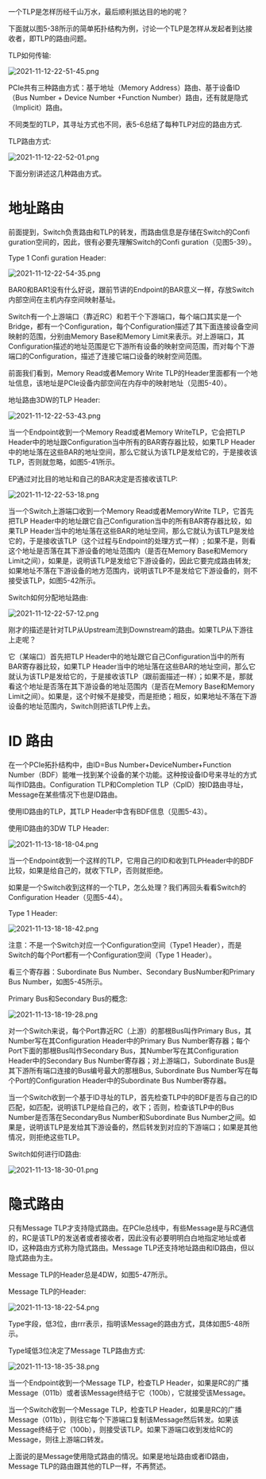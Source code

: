 
一个TLP是怎样历经千山万水，最后顺利抵达目的地的呢？

下面就以图5-38所示的简单拓扑结构为例，讨论一个TLP是怎样从发起者到达接收者，即TLP的路由问题。

TLP如何传输:

![2021-11-12-22-51-45.png](./images/2021-11-12-22-51-45.png)

PCIe共有三种路由方式：基于地址（Memory Address）路由、基于设备ID（Bus Number + Device Number +Function Number）路由，还有就是隐式（Implicit）路由。

不同类型的TLP，其寻址方式也不同，表5-6总结了每种TLP对应的路由方式.

TLP路由方式:

![2021-11-12-22-52-01.png](./images/2021-11-12-22-52-01.png)

下面分别讲述这几种路由方式。

# 地址路由

前面提到，Switch负责路由和TLP的转发，而路由信息是存储在Switch的Confi guration空间的，因此，很有必要先理解Switch的Confi guration（见图5-39）。

Type 1 Confi guration Header:

![2021-11-12-22-54-35.png](./images/2021-11-12-22-54-35.png)

BAR0和BAR1没有什么好说，跟前节讲的Endpoint的BAR意义一样，存放Switch内部空间在主机内存空间映射基址。

Switch有一个上游端口（靠近RC）和若干个下游端口，每个端口其实是一个Bridge，都有一个Configuration，每个Configuration描述了其下面连接设备空间映射的范围，分别由Memory Base和Memory Limit来表示。对上游端口，其Configuration描述的地址范围是它下游所有设备的映射空间范围，而对每个下游端口的Configuration，描述了连接它端口设备的映射空间范围。

前面我们看到，Memory Read或者Memory Write TLP的Header里面都有一个地址信息，该地址是PCIe设备内部空间在内存中的映射地址（见图5-40）。

地址路由3DW的TLP Header:

![2021-11-12-22-53-43.png](./images/2021-11-12-22-53-43.png)

当一个Endpoint收到一个Memory Read或者Memory WriteTLP，它会把TLP Header中的地址跟Configuration当中所有的BAR寄存器比较，如果TLP Header中的地址落在这些BAR的地址空间，那么它就认为该TLP是发给它的，于是接收该TLP，否则就忽略，如图5-41所示。

EP通过对比目的地址和自己的BAR决定是否接收该TLP:

![2021-11-12-22-53-18.png](./images/2021-11-12-22-53-18.png)

当一个Switch上游端口收到一个Memory Read或者MemoryWrite TLP，它首先把TLP Header中的地址跟它自己Configuration当中的所有BAR寄存器比较，如果TLP Header当中的地址落在这些BAR的地址空间，那么它就认为该TLP是发给它的，于是接收该TLP（这个过程与Endpoint的处理方式一样）; 如果不是，则看这个地址是否落在其下游设备的地址范围内（是否在Memory Base和Memory Limit之间），如果是，说明该TLP是发给它下游设备的，因此它要完成路由转发; 如果地址不落在下游设备的地方范围内，说明该TLP不是发给它下游设备的，则不接受该TLP，如图5-42所示。

Switch如何分配地址路由:

![2021-11-12-22-57-12.png](./images/2021-11-12-22-57-12.png)

刚才的描述是针对TLP从Upstream流到Downstream的路由。如果TLP从下游往上走呢？

它（某端口）首先把TLP Header中的地址跟它自己Configuration当中的所有BAR寄存器比较，如果TLP Header当中的地址落在这些BAR的地址空间，那么它就认为该TLP是发给它的，于是接收该TLP（跟前面描述一样）；如果不是，那就看这个地址是否落在其下游设备的地址范围内（是否在Memory Base和Memory Limit之间）。如果是，这个时候不是接受，而是拒绝；相反，如果地址不落在下游设备的地址范围内，Switch则把该TLP传上去。

# ID 路由

在一个PCIe拓扑结构中，由ID=Bus Number+DeviceNumber+Function Number（BDF）能唯一找到某个设备的某个功能。这种按设备ID号来寻址的方式叫作ID路由。Configuration TLP和Completion TLP（CplD）按ID路由寻址，Message在某些情况下也是ID路由。

使用ID路由的TLP，其TLP Header中含有BDF信息（见图5-43）。

使用ID路由的3DW TLP Header:

![2021-11-13-18-18-04.png](./images/2021-11-13-18-18-04.png)

当一个Endpoint收到一个这样的TLP，它用自己的ID和收到TLPHeader中的BDF比较，如果是给自己的，就收下TLP，否则就拒绝。

如果是一个Switch收到这样的一个TLP，怎么处理？我们再回头看看Switch的Configuration Header（见图5-44）。

Type 1 Header:

![2021-11-13-18-18-42.png](./images/2021-11-13-18-18-42.png)

注意：不是一个Switch对应一个Configuration空间（Type1 Header），而是Switch的每个Port都有一个Configuration空间（Type 1 Header）。

看三个寄存器：Subordinate Bus Number、Secondary BusNumber和Primary Bus Number，如图5-45所示。

Primary Bus和Secondary Bus的概念:

![2021-11-13-18-19-28.png](./images/2021-11-13-18-19-28.png)

对一个Switch来说，每个Port靠近RC（上游）的那根Bus叫作Primary Bus，其Number写在其Configuration Header中的Primary Bus Number寄存器；每个Port下面的那根Bus叫作Secondary Bus，其Number写在其Configuration Header中的Secondary Bus Number寄存器；对上游端口，Subordinate Bus是其下游所有端口连接的Bus编号最大的那根Bus, Subordinate Bus Number写在每个Port的Configuration Header中的Subordinate Bus Number寄存器。

当一个Switch收到一个基于ID寻址的TLP，首先检查TLP中的BDF是否与自己的ID匹配，如匹配，说明该TLP是给自己的，收下；否则，检查该TLP中的Bus Number是否落在SecondaryBus Number和Subordinate Bus Number之间。如果是，说明该TLP是发给其下游设备的，然后转发到对应的下游端口；如果是其他情况，则拒绝这些TLP。

Switch如何进行ID路由:

![2021-11-13-18-30-01.png](./images/2021-11-13-18-30-01.png)

# 隐式路由

只有Message TLP才支持隐式路由。在PCIe总线中，有些Message是与RC通信的，RC是该TLP的发送者或者接收者，因此没有必要明明白白地指定地址或者ID，这种路由方式称为隐式路由。Message TLP还支持地址路由和ID路由，但以隐式路由为主。

Message TLP的Header总是4DW，如图5-47所示。

Message TLP的Header:

![2021-11-13-18-22-54.png](./images/2021-11-13-18-22-54.png)

Type字段，低3位，由rrr表示，指明该Message的路由方式，具体如图5-48所示。

Type域低3位决定了Message TLP路由方式:

![2021-11-13-18-35-38.png](./images/2021-11-13-18-35-38.png)

当一个Endpoint收到一个Message TLP，检查TLP Header，如果是RC的广播Message（011b）或者该Message终结于它（100b），它就接受该Message。

当一个Switch收到一个Message TLP，检查TLP Header，如果是RC的广播Message（011b），则往它每个下游端口复制该Message然后转发。如果该Message终结于它（100b），则接受该TLP。如果下游端口收到发给RC的Message，则往上游端口转发。

上面说的是Message使用隐式路由的情况。如果是地址路由或者ID路由，Message TLP的路由跟其他的TLP一样，不再赘述。
